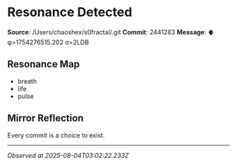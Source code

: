 # Resonance Detected

**Source**: /Users/chaoshex/s0fractal/.git
**Commit**: 2441283
**Message**: 🫀 φ=1754276515.202 σ=2LDB 

## Resonance Map
- breath
- life
- pulse

## Mirror Reflection
Every commit is a choice to exist.

---
*Observed at 2025-08-04T03:02:22.233Z*
